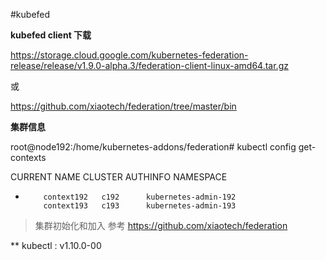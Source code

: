 #kubefed 

**kubefed client 下载**

https://storage.cloud.google.com/kubernetes-federation-release/release/v1.9.0-alpha.3/federation-client-linux-amd64.tar.gz

或

https://github.com/xiaotech/federation/tree/master/bin


**集群信息**

root@node192:/home/kubernetes-addons/federation# kubectl config get-contexts 

CURRENT   NAME         CLUSTER   AUTHINFO               NAMESPACE
*         context192   c192      kubernetes-admin-192   
          context193   c193      kubernetes-admin-193   


> 集群初始化和加入 参考 https://github.com/xiaotech/federation

** kubectl : v1.10.0-00
